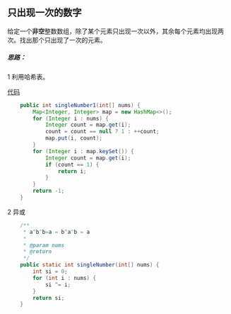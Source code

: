 ## 只出现一次的数字

给定一个**非空**整数数组，除了某个元素只出现一次以外，其余每个元素均出现两次。找出那个只出现了一次的元素。

##### 思路：

1  利用哈希表。

[代码](SingleNumber.java)

```java
    public int singleNumber1(int[] nums) {
        Map<Integer, Integer> map = new HashMap<>();
        for (Integer i : nums) {
            Integer count = map.get(i);
            count = count == null ? 1 : ++count;
            map.put(i, count);
        }
        for (Integer i : map.keySet()) {
            Integer count = map.get(i);
            if (count == 1) {
                return i;
            }
        }
        return -1;
    }
```

2 异或    

```java
    /**
     * a^b^b=a = b^a^b = a
     * 
     * @param nums
     * @return
     */
    public static int singleNumber(int[] nums) {
        int si = 0;
        for (int i : nums) {
            si ^= i;
        }
        return si;
    }
```

